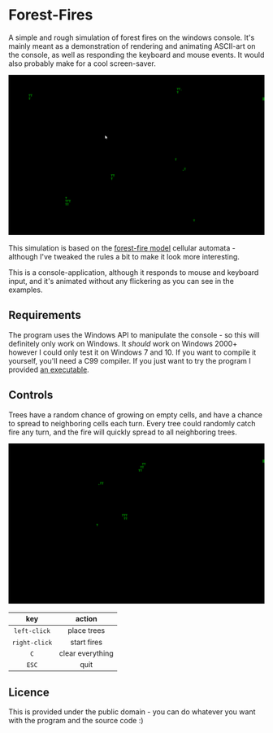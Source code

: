 # Forest-Fires

A simple and rough simulation of forest fires on the windows console. It's mainly meant as a demonstration of rendering and animating ASCII-art on the console, as well as responding the keyboard and mouse events. It would also probably make for a cool screen-saver.

![](./example-2.gif)

This simulation is based on the [forest-fire model](https://en.wikipedia.org/wiki/Forest-fire_model) cellular automata - although I've tweaked the rules a bit to make it look more interesting.

This is a console-application, although it responds to mouse and keyboard input, and it's animated without any flickering as you can see in the examples.

## Requirements

The program uses the Windows API to manipulate the console - so this will definitely only work on Windows. It _should_ work on Windows 2000+ however I could only test it on Windows 7 and 10. If you want to compile it yourself, you'll need a C99 compiler. If you just want to try the program I provided [an executable](./Forest%20Fires.exe). 

## Controls

Trees have a random chance of growing on empty cells, and have a chance to spread to neighboring cells each turn. Every tree could randomly catch fire any turn, and the fire will quickly spread to all neighboring trees. 

![](./example-1.gif)

key          | action
:-----------:|:------:
`left-click` | place trees
`right-click`| start fires
`C`          | clear everything
`ESC`        | quit

## Licence

This is provided under the public domain - you can do whatever you want with the program and the source code :)
